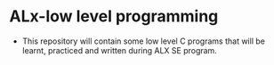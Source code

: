 # ALx-low level programming
* This repository will contain some low level C programs that will be  learnt, practiced and written during ALX SE program.
